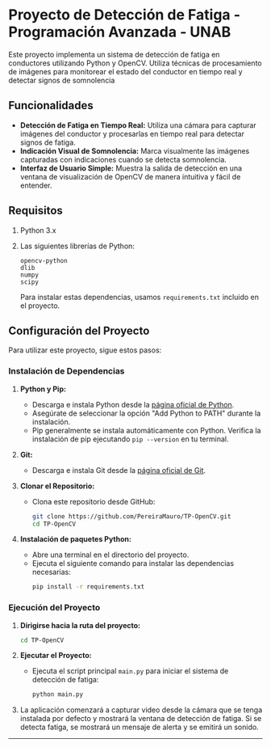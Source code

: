 # Proyecto de Detección de Fatiga - Programación Avanzada - UNAB

Este proyecto implementa un sistema de detección de fatiga en conductores utilizando Python y OpenCV. Utiliza técnicas de procesamiento de imágenes para monitorear el estado del conductor en tiempo real y detectar signos de somnolencia

## Funcionalidades

- **Detección de Fatiga en Tiempo Real:** Utiliza una cámara para capturar imágenes del conductor y procesarlas en tiempo real para detectar signos de fatiga.
- **Indicación Visual de Somnolencia:** Marca visualmente las imágenes capturadas con indicaciones cuando se detecta somnolencia.
- **Interfaz de Usuario Simple:** Muestra la salida de detección en una ventana de visualización de OpenCV de manera intuitiva y fácil de entender.

## Requisitos

1. Python 3.x
2. Las siguientes librerías de Python:

    ```
    opencv-python
    dlib
    numpy
    scipy
    ```

    Para instalar estas dependencias, usamos `requirements.txt` incluido en el proyecto.



## Configuración del Proyecto

Para utilizar este proyecto, sigue estos pasos:

### Instalación de Dependencias

1. **Python y Pip:**
   - Descarga e instala Python desde la [página oficial de Python](https://www.python.org/downloads/).
   - Asegúrate de seleccionar la opción "Add Python to PATH" durante la instalación.
   - Pip generalmente se instala automáticamente con Python. Verifica la instalación de pip ejecutando `pip --version` en tu terminal.

2. **Git:**
   - Descarga e instala Git desde la [página oficial de Git](https://git-scm.com/downloads).

3. **Clonar el Repositorio:**
   - Clona este repositorio desde GitHub:
     ```bash
     git clone https://github.com/PereiraMauro/TP-OpenCV.git
     cd TP-OpenCV
     ```
4. **Instalación de paquetes Python:**
   - Abre una terminal en el directorio del proyecto.
   - Ejecuta el siguiente comando para instalar las dependencias necesarias:
     ```bash
     pip install -r requirements.txt
     ```

### Ejecución del Proyecto

1. **Dirigirse hacia la ruta del proyecto:**
     ```bash
     cd TP-OpenCV
     ```  

2. **Ejecutar el Proyecto:**
   - Ejecuta el script principal `main.py` para iniciar el sistema de detección de fatiga:
     ```bash
     python main.py
     ```

3. La aplicación comenzará a capturar video desde la cámara que se tenga instalada por defecto y mostrará la ventana de detección de fatiga. Si se detecta fatiga, se mostrará un mensaje de alerta y se emitirá un sonido.

---



